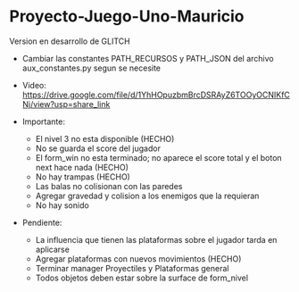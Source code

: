 # Proyecto-Juego-Uno-Mauricio
Version en desarrollo de GLITCH
* Cambiar las constantes PATH_RECURSOS y PATH_JSON del archivo aux_constantes.py segun se necesite

* Video: https://drive.google.com/file/d/1YhHOpuzbmBrcDSRAyZ6TOOyOCNIKfCNj/view?usp=share_link

* Importante:
    - El nivel 3 no esta disponible (HECHO)
    - No se guarda el score del jugador
    - El form_win no esta terminado; no aparece el score total y el boton next hace nada (HECHO)
    - No hay trampas (HECHO)
    - Las balas no colisionan con las paredes
    - Agregar gravedad y colision a los enemigos que la requieran
    - No hay sonido


* Pendiente:
    - La influencia que tienen las plataformas sobre el jugador tarda en aplicarse
    - Agregar plataformas con nuevos movimientos (HECHO)
    - Terminar manager Proyectiles y Plataformas general
    - Todos objetos deben estar sobre la surface de form_nivel